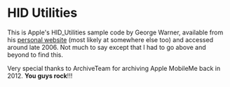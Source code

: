 # HID Utilities

This is Apple's HID_Utilities sample code by George Warner, available from his [personal website](http://homepage.mac.com/geowar1) (most likely at somewhere else too) and accessed around late 2006. Not much to say except that I had to go above and beyond to find this. 

Very special thanks to ArchiveTeam for archiving Apple MobileMe back in 2012. **You guys rock**!!!